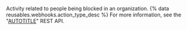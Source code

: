 Activity related to people being blocked in an organization. {% data reusables.webhooks.action_type_desc %} For more information, see the "[AUTOTITLE](/rest/orgs#blocking)" REST API.
